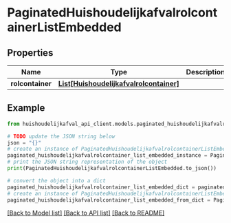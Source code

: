 # PaginatedHuishoudelijkafvalrolcontainerListEmbedded


## Properties

Name | Type | Description | Notes
------------ | ------------- | ------------- | -------------
**rolcontainer** | [**List[Huishoudelijkafvalrolcontainer]**](Huishoudelijkafvalrolcontainer.md) |  | [optional] 

## Example

```python
from huishoudelijkafval_api_client.models.paginated_huishoudelijkafvalrolcontainer_list_embedded import PaginatedHuishoudelijkafvalrolcontainerListEmbedded

# TODO update the JSON string below
json = "{}"
# create an instance of PaginatedHuishoudelijkafvalrolcontainerListEmbedded from a JSON string
paginated_huishoudelijkafvalrolcontainer_list_embedded_instance = PaginatedHuishoudelijkafvalrolcontainerListEmbedded.from_json(json)
# print the JSON string representation of the object
print(PaginatedHuishoudelijkafvalrolcontainerListEmbedded.to_json())

# convert the object into a dict
paginated_huishoudelijkafvalrolcontainer_list_embedded_dict = paginated_huishoudelijkafvalrolcontainer_list_embedded_instance.to_dict()
# create an instance of PaginatedHuishoudelijkafvalrolcontainerListEmbedded from a dict
paginated_huishoudelijkafvalrolcontainer_list_embedded_from_dict = PaginatedHuishoudelijkafvalrolcontainerListEmbedded.from_dict(paginated_huishoudelijkafvalrolcontainer_list_embedded_dict)
```
[[Back to Model list]](../README.md#documentation-for-models) [[Back to API list]](../README.md#documentation-for-api-endpoints) [[Back to README]](../README.md)


